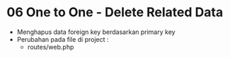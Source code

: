 # 06 One to One - Delete Related Data

- Menghapus data foreign key berdasarkan primary key
- Perubahan pada file di project  :
    - routes/web.php